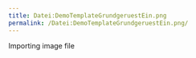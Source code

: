 ```yaml
---
title: Datei:DemoTemplateGrundgeruestEin.png
permalink: /Datei:DemoTemplateGrundgeruestEin.png/
---
```


Importing image file
